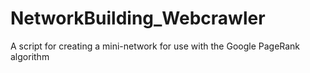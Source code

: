 # NetworkBuilding_Webcrawler
A script for creating a mini-network for use with the Google PageRank algorithm

